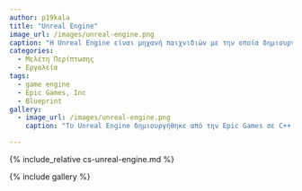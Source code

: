 ```yaml
---
author: p19kala
title: "Unreal Engine"
image_url: /images/unreal-engine.png
caption: "Η Unreal Engine είναι μηχανή παιχνιδιών με την οποία δημιουργείς προγράμματα. Με το ενσωματομένο σύστημα, λεγόμενο Blueprint, μπορούν να συμβάλουν στη δημιουργία κώδικα και άνθρωποι που δεν έχουν διδαχτεί προχωρημένο προγραμματισμό καθώς βασίζεται σε απλή λογική και εικόνες (μπλοκς κώδικα) που συνδέονται μεταξύ τους."
categories:
  - Μελέτη Περίπτωσης
  - Εργαλεία
tags:
  - game engine
  - Epic Games, Inc
  - Blueprint
gallery:
  - image_url: /images/unreal-engine.png
    caption: "Το Unreal Engine δημιουργήθηκε από την Epic Games σε C++ και είχε ως σκοπό την ανάπτυξη του παιχνίδιου τους Unreal. Το 2014 έβγαλαν την τέταρτη έκδοση, η οποια χρησιμοποιείται σημερα για δημιουργία παιχνιδιών, φωτορεαλιστικών στατικών σκηνικών, υψηλής ποιότητας animations και παρουσίαση σε 3D. Το οπτικό σύστημα δεσμής ενεργειών Blueprints της UE4 βοηθάει ακόμη και έναν σχεδιαστή να αναπτύξει τη λογική ενός παιχνιδιού χωρίς τη χρήση κώδικα"

---
```


{% include_relative cs-unreal-engine.md %}

{% include gallery %}
